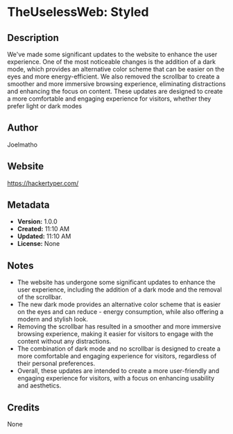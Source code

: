 # TheUselessWeb: Styled

## Description
We've made some significant updates to the website to enhance the user experience. One of the most noticeable changes is the addition of a dark mode, which provides an alternative color scheme that can be easier on the eyes and more energy-efficient. We also removed the scrollbar to create a smoother and more immersive browsing experience, eliminating distractions and enhancing the focus on content. These updates are designed to create a more comfortable and engaging experience for visitors, whether they prefer light or dark modes

## Author
Joelmatho

## Website
https://hackertyper.com/

## Metadata
- **Version:** 1.0.0
- **Created:** 11:10 AM
- **Updated:** 11:10 AM
- **License:** None

## Notes
- The website has undergone some significant updates to enhance the user experience, including the addition of a dark mode and the removal of the scrollbar.
- The new dark mode provides an alternative color scheme that is easier on the eyes and can reduce - energy consumption, while also offering a modern and stylish look.
- Removing the scrollbar has resulted in a smoother and more immersive browsing experience, making it easier for visitors to engage with the content without any distractions.
- The combination of dark mode and no scrollbar is designed to create a more comfortable and engaging experience for visitors, regardless of their personal preferences.
- Overall, these updates are intended to create a more user-friendly and engaging experience for visitors, with a focus on enhancing usability and aesthetics.

## Credits
None
